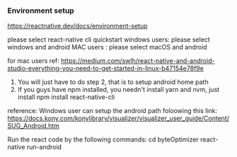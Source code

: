 ### Environment setup 

https://reactnative.dev/docs/environment-setup

please select react-native cli quickstart
windows users: please select windows and android
MAC users : please select macOS and android


for mac users ref: https://medium.com/swlh/react-native-and-android-studio-everything-you-need-to-get-started-in-linux-b47154e78f9e
1. You will just have to do step 2, that is to setup android home path
2. If you guys have npm installed, you needn't install yarn and nvm, just install npm install react-native-cli


reference: 
Windows user can setup the android path foloowing this link:
https://docs.kony.com/konylibrary/visualizer/visualizer_user_guide/Content/SUG_Android.htm

Run the react code by the following commands:
cd byteOptimizer
react-native run-android
